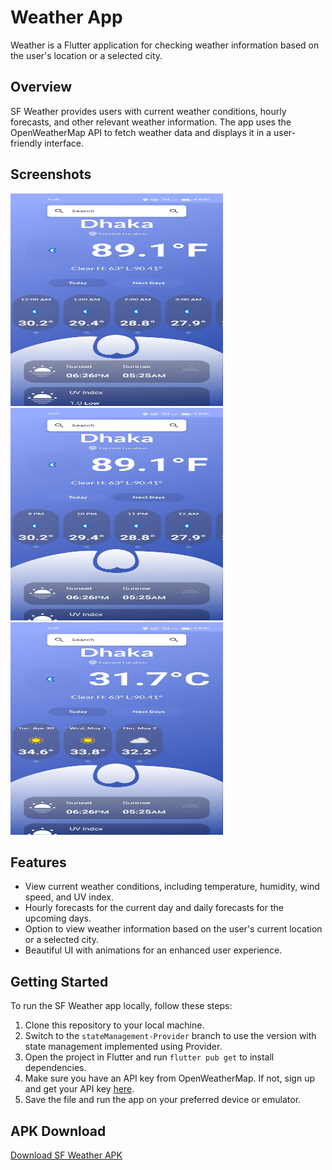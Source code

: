 #  Weather App

 Weather is a Flutter application for checking weather information based on the user's location or a selected city.

## Overview

SF Weather provides users with current weather conditions, hourly forecasts, and other relevant weather information. The app uses the OpenWeatherMap API to fetch weather data and displays it in a user-friendly interface.

## Screenshots

<img src="assets/screenshoot/1.jpeg" alt="Screenshot 1" width="340" height="340"> <img src="assets/screenshoot/2.jpeg" alt="Screenshot 2" width="340" height="340"> <img src="assets/screenshoot/3.jpeg" alt="Screenshot 3" width="340" height="340">

## Features

- View current weather conditions, including temperature, humidity, wind speed, and UV index.
- Hourly forecasts for the current day and daily forecasts for the upcoming days.
- Option to view weather information based on the user's current location or a selected city.
- Beautiful UI with animations for an enhanced user experience.

## Getting Started

To run the SF Weather app locally, follow these steps:

1. Clone this repository to your local machine.
2. Switch to the `stateManagement-Provider` branch to use the version with state management implemented using Provider.
3. Open the project in Flutter and run `flutter pub get` to install dependencies.
4. Make sure you have an API key from OpenWeatherMap. If not, sign up and get your API key [here](https://www.weatherapi.com/).
5. Save the file and run the app on your preferred device or emulator.

## APK Download

[Download SF Weather APK](testing_apk/weather%20test.apk)
